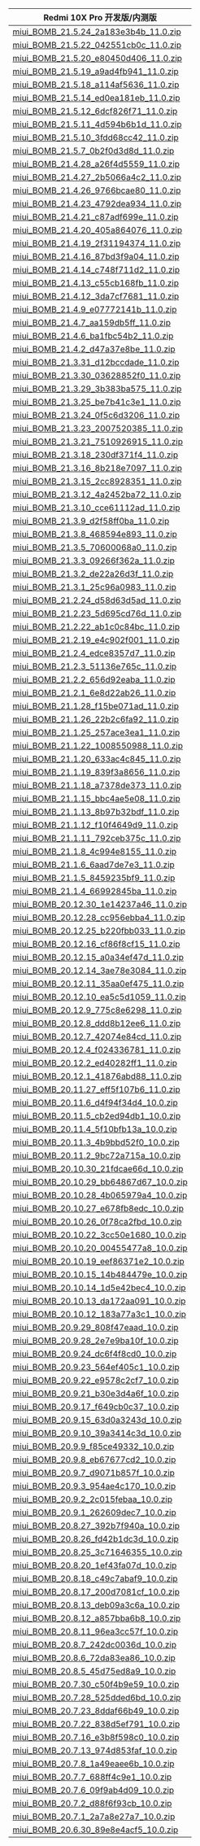 | Redmi 10X Pro  开发版/内测版    |
| ---- |
| [miui_BOMB_21.5.24_2a183e3b4b_11.0.zip](https://hugeota.d.miui.com/21.5.24/miui_BOMB_21.5.24_2a183e3b4b_11.0.zip)    |
| [miui_BOMB_21.5.22_042551cb0c_11.0.zip](https://hugeota.d.miui.com/21.5.22/miui_BOMB_21.5.22_042551cb0c_11.0.zip)    |
| [miui_BOMB_21.5.20_e80450d406_11.0.zip](https://hugeota.d.miui.com/21.5.20/miui_BOMB_21.5.20_e80450d406_11.0.zip)    |
| [miui_BOMB_21.5.19_a9ad4fb941_11.0.zip](https://hugeota.d.miui.com/21.5.19/miui_BOMB_21.5.19_a9ad4fb941_11.0.zip)    |
| [miui_BOMB_21.5.18_a114af5636_11.0.zip](https://hugeota.d.miui.com/21.5.18/miui_BOMB_21.5.18_a114af5636_11.0.zip)    |
| [miui_BOMB_21.5.14_ed0ea181eb_11.0.zip](https://hugeota.d.miui.com/21.5.14/miui_BOMB_21.5.14_ed0ea181eb_11.0.zip)    |
| [miui_BOMB_21.5.12_6dcf826f71_11.0.zip](https://hugeota.d.miui.com/21.5.12/miui_BOMB_21.5.12_6dcf826f71_11.0.zip)    |
| [miui_BOMB_21.5.11_4d594b6b1d_11.0.zip](https://hugeota.d.miui.com/21.5.11/miui_BOMB_21.5.11_4d594b6b1d_11.0.zip)    |
| [miui_BOMB_21.5.10_3fdd68cc42_11.0.zip](https://hugeota.d.miui.com/21.5.10/miui_BOMB_21.5.10_3fdd68cc42_11.0.zip)    |
| [miui_BOMB_21.5.7_0b2f0d3d8d_11.0.zip](https://hugeota.d.miui.com/21.5.7/miui_BOMB_21.5.7_0b2f0d3d8d_11.0.zip)    |
| [miui_BOMB_21.4.28_a26f4d5559_11.0.zip](https://hugeota.d.miui.com/21.4.28/miui_BOMB_21.4.28_a26f4d5559_11.0.zip)    |
| [miui_BOMB_21.4.27_2b5066a4c2_11.0.zip](https://hugeota.d.miui.com/21.4.27/miui_BOMB_21.4.27_2b5066a4c2_11.0.zip)    |
| [miui_BOMB_21.4.26_9766bcae80_11.0.zip](https://hugeota.d.miui.com/21.4.26/miui_BOMB_21.4.26_9766bcae80_11.0.zip)    |
| [miui_BOMB_21.4.23_4792dea934_11.0.zip](https://hugeota.d.miui.com/21.4.23/miui_BOMB_21.4.23_4792dea934_11.0.zip)    |
| [miui_BOMB_21.4.21_c87adf699e_11.0.zip](https://hugeota.d.miui.com/21.4.21/miui_BOMB_21.4.21_c87adf699e_11.0.zip)    |
| [miui_BOMB_21.4.20_405a864076_11.0.zip](https://hugeota.d.miui.com/21.4.20/miui_BOMB_21.4.20_405a864076_11.0.zip)    |
| [miui_BOMB_21.4.19_2f31194374_11.0.zip](https://hugeota.d.miui.com/21.4.19/miui_BOMB_21.4.19_2f31194374_11.0.zip)    |
| [miui_BOMB_21.4.16_87bd3f9a04_11.0.zip](https://hugeota.d.miui.com/21.4.16/miui_BOMB_21.4.16_87bd3f9a04_11.0.zip)    |
| [miui_BOMB_21.4.14_c748f711d2_11.0.zip](https://hugeota.d.miui.com/21.4.14/miui_BOMB_21.4.14_c748f711d2_11.0.zip)    |
| [miui_BOMB_21.4.13_c55cb168fb_11.0.zip](https://hugeota.d.miui.com/21.4.13/miui_BOMB_21.4.13_c55cb168fb_11.0.zip)    |
| [miui_BOMB_21.4.12_3da7cf7681_11.0.zip](https://hugeota.d.miui.com/21.4.12/miui_BOMB_21.4.12_3da7cf7681_11.0.zip)    |
| [miui_BOMB_21.4.9_e07772141b_11.0.zip](https://hugeota.d.miui.com/21.4.9/miui_BOMB_21.4.9_e07772141b_11.0.zip)    |
| [miui_BOMB_21.4.7_aa159db5ff_11.0.zip](https://hugeota.d.miui.com/21.4.7/miui_BOMB_21.4.7_aa159db5ff_11.0.zip)    |
| [miui_BOMB_21.4.6_ba1fbc54b2_11.0.zip](https://hugeota.d.miui.com/21.4.6/miui_BOMB_21.4.6_ba1fbc54b2_11.0.zip)    |
| [miui_BOMB_21.4.2_d47a37e8be_11.0.zip](https://hugeota.d.miui.com/21.4.2/miui_BOMB_21.4.2_d47a37e8be_11.0.zip)    |
| [miui_BOMB_21.3.31_d12bccdade_11.0.zip](https://hugeota.d.miui.com/21.3.31/miui_BOMB_21.3.31_d12bccdade_11.0.zip)    |
| [miui_BOMB_21.3.30_03628852f0_11.0.zip](https://hugeota.d.miui.com/21.3.30/miui_BOMB_21.3.30_03628852f0_11.0.zip)    |
| [miui_BOMB_21.3.29_3b383ba575_11.0.zip](https://hugeota.d.miui.com/21.3.29/miui_BOMB_21.3.29_3b383ba575_11.0.zip)    |
| [miui_BOMB_21.3.25_be7b41c3e1_11.0.zip](https://hugeota.d.miui.com/21.3.25/miui_BOMB_21.3.25_be7b41c3e1_11.0.zip)    |
| [miui_BOMB_21.3.24_0f5c6d3206_11.0.zip](https://hugeota.d.miui.com/21.3.24/miui_BOMB_21.3.24_0f5c6d3206_11.0.zip)    |
| [miui_BOMB_21.3.23_2007520385_11.0.zip](https://hugeota.d.miui.com/21.3.23/miui_BOMB_21.3.23_2007520385_11.0.zip)    |
| [miui_BOMB_21.3.21_7510926915_11.0.zip](https://hugeota.d.miui.com/21.3.21/miui_BOMB_21.3.21_7510926915_11.0.zip)    |
| [miui_BOMB_21.3.18_230df371f4_11.0.zip](https://hugeota.d.miui.com/21.3.18/miui_BOMB_21.3.18_230df371f4_11.0.zip)    |
| [miui_BOMB_21.3.16_8b218e7097_11.0.zip](https://hugeota.d.miui.com/21.3.16/miui_BOMB_21.3.16_8b218e7097_11.0.zip)    |
| [miui_BOMB_21.3.15_2cc8928351_11.0.zip](https://hugeota.d.miui.com/21.3.15/miui_BOMB_21.3.15_2cc8928351_11.0.zip)    |
| [miui_BOMB_21.3.12_4a2452ba72_11.0.zip](https://hugeota.d.miui.com/21.3.12/miui_BOMB_21.3.12_4a2452ba72_11.0.zip)    |
| [miui_BOMB_21.3.10_cce61112ad_11.0.zip](https://hugeota.d.miui.com/21.3.10/miui_BOMB_21.3.10_cce61112ad_11.0.zip)    |
| [miui_BOMB_21.3.9_d2f58ff0ba_11.0.zip](https://hugeota.d.miui.com/21.3.9/miui_BOMB_21.3.9_d2f58ff0ba_11.0.zip)    |
| [miui_BOMB_21.3.8_468594e893_11.0.zip](https://hugeota.d.miui.com/21.3.8/miui_BOMB_21.3.8_468594e893_11.0.zip)    |
| [miui_BOMB_21.3.5_70600068a0_11.0.zip](https://hugeota.d.miui.com/21.3.5/miui_BOMB_21.3.5_70600068a0_11.0.zip)    |
| [miui_BOMB_21.3.3_09266f362a_11.0.zip](https://hugeota.d.miui.com/21.3.3/miui_BOMB_21.3.3_09266f362a_11.0.zip)    |
| [miui_BOMB_21.3.2_de22a26d3f_11.0.zip](https://hugeota.d.miui.com/21.3.2/miui_BOMB_21.3.2_de22a26d3f_11.0.zip)    |
| [miui_BOMB_21.3.1_25c96a0983_11.0.zip](https://hugeota.d.miui.com/21.3.1/miui_BOMB_21.3.1_25c96a0983_11.0.zip)    |
| [miui_BOMB_21.2.24_d58d63d5ad_11.0.zip](https://hugeota.d.miui.com/21.2.24/miui_BOMB_21.2.24_d58d63d5ad_11.0.zip)    |
| [miui_BOMB_21.2.23_5d695cd76d_11.0.zip](https://hugeota.d.miui.com/21.2.23/miui_BOMB_21.2.23_5d695cd76d_11.0.zip)    |
| [miui_BOMB_21.2.22_ab1c0c84bc_11.0.zip](https://hugeota.d.miui.com/21.2.22/miui_BOMB_21.2.22_ab1c0c84bc_11.0.zip)    |
| [miui_BOMB_21.2.19_e4c902f001_11.0.zip](https://hugeota.d.miui.com/21.2.19/miui_BOMB_21.2.19_e4c902f001_11.0.zip)    |
| [miui_BOMB_21.2.4_edce8357d7_11.0.zip](https://hugeota.d.miui.com/21.2.4/miui_BOMB_21.2.4_edce8357d7_11.0.zip)    |
| [miui_BOMB_21.2.3_51136e765c_11.0.zip](https://hugeota.d.miui.com/21.2.3/miui_BOMB_21.2.3_51136e765c_11.0.zip)    |
| [miui_BOMB_21.2.2_656d92eaba_11.0.zip](https://hugeota.d.miui.com/21.2.2/miui_BOMB_21.2.2_656d92eaba_11.0.zip)    |
| [miui_BOMB_21.2.1_6e8d22ab26_11.0.zip](https://hugeota.d.miui.com/21.2.1/miui_BOMB_21.2.1_6e8d22ab26_11.0.zip)    |
| [miui_BOMB_21.1.28_f15be071ad_11.0.zip](https://hugeota.d.miui.com/21.1.28/miui_BOMB_21.1.28_f15be071ad_11.0.zip)    |
| [miui_BOMB_21.1.26_22b2c6fa92_11.0.zip](https://hugeota.d.miui.com/21.1.26/miui_BOMB_21.1.26_22b2c6fa92_11.0.zip)    |
| [miui_BOMB_21.1.25_257ace3ea1_11.0.zip](https://hugeota.d.miui.com/21.1.25/miui_BOMB_21.1.25_257ace3ea1_11.0.zip)    |
| [miui_BOMB_21.1.22_1008550988_11.0.zip](https://hugeota.d.miui.com/21.1.22/miui_BOMB_21.1.22_1008550988_11.0.zip)    |
| [miui_BOMB_21.1.20_633ac4c845_11.0.zip](https://hugeota.d.miui.com/21.1.20/miui_BOMB_21.1.20_633ac4c845_11.0.zip)    |
| [miui_BOMB_21.1.19_839f3a8656_11.0.zip](https://hugeota.d.miui.com/21.1.19/miui_BOMB_21.1.19_839f3a8656_11.0.zip)    |
| [miui_BOMB_21.1.18_a7378de373_11.0.zip](https://hugeota.d.miui.com/21.1.18/miui_BOMB_21.1.18_a7378de373_11.0.zip)    |
| [miui_BOMB_21.1.15_bbc4ae5e08_11.0.zip](https://hugeota.d.miui.com/21.1.15/miui_BOMB_21.1.15_bbc4ae5e08_11.0.zip)    |
| [miui_BOMB_21.1.13_8b97b32bdf_11.0.zip](https://hugeota.d.miui.com/21.1.13/miui_BOMB_21.1.13_8b97b32bdf_11.0.zip)    |
| [miui_BOMB_21.1.12_f10f4649d9_11.0.zip](https://hugeota.d.miui.com/21.1.12/miui_BOMB_21.1.12_f10f4649d9_11.0.zip)    |
| [miui_BOMB_21.1.11_792ceb375c_11.0.zip](https://hugeota.d.miui.com/21.1.11/miui_BOMB_21.1.11_792ceb375c_11.0.zip)    |
| [miui_BOMB_21.1.8_4c994e8155_11.0.zip](https://hugeota.d.miui.com/21.1.8/miui_BOMB_21.1.8_4c994e8155_11.0.zip)    |
| [miui_BOMB_21.1.6_6aad7de7e3_11.0.zip](https://hugeota.d.miui.com/21.1.6/miui_BOMB_21.1.6_6aad7de7e3_11.0.zip)    |
| [miui_BOMB_21.1.5_8459235bf9_11.0.zip](https://hugeota.d.miui.com/21.1.5/miui_BOMB_21.1.5_8459235bf9_11.0.zip)    |
| [miui_BOMB_21.1.4_66992845ba_11.0.zip](https://hugeota.d.miui.com/21.1.4/miui_BOMB_21.1.4_66992845ba_11.0.zip)    |
| [miui_BOMB_20.12.30_1e14237a46_11.0.zip](https://hugeota.d.miui.com/20.12.30/miui_BOMB_20.12.30_1e14237a46_11.0.zip)    |
| [miui_BOMB_20.12.28_cc956ebba4_11.0.zip](https://hugeota.d.miui.com/20.12.28/miui_BOMB_20.12.28_cc956ebba4_11.0.zip)    |
| [miui_BOMB_20.12.25_b220fbb033_11.0.zip](https://hugeota.d.miui.com/20.12.25/miui_BOMB_20.12.25_b220fbb033_11.0.zip)    |
| [miui_BOMB_20.12.16_cf86f8cf15_11.0.zip](https://hugeota.d.miui.com/20.12.16/miui_BOMB_20.12.16_cf86f8cf15_11.0.zip)    |
| [miui_BOMB_20.12.15_a0a34ef47d_11.0.zip](https://hugeota.d.miui.com/20.12.15/miui_BOMB_20.12.15_a0a34ef47d_11.0.zip)    |
| [miui_BOMB_20.12.14_3ae78e3084_11.0.zip](https://hugeota.d.miui.com/20.12.14/miui_BOMB_20.12.14_3ae78e3084_11.0.zip)    |
| [miui_BOMB_20.12.11_35aa0ef475_11.0.zip](https://hugeota.d.miui.com/20.12.11/miui_BOMB_20.12.11_35aa0ef475_11.0.zip)    |
| [miui_BOMB_20.12.10_ea5c5d1059_11.0.zip](https://hugeota.d.miui.com/20.12.10/miui_BOMB_20.12.10_ea5c5d1059_11.0.zip)    |
| [miui_BOMB_20.12.9_775c8e6298_11.0.zip](https://hugeota.d.miui.com/20.12.9/miui_BOMB_20.12.9_775c8e6298_11.0.zip)    |
| [miui_BOMB_20.12.8_ddd8b12ee6_11.0.zip](https://hugeota.d.miui.com/20.12.8/miui_BOMB_20.12.8_ddd8b12ee6_11.0.zip)    |
| [miui_BOMB_20.12.7_42074e84cd_11.0.zip](https://hugeota.d.miui.com/20.12.7/miui_BOMB_20.12.7_42074e84cd_11.0.zip)    |
| [miui_BOMB_20.12.4_f024336781_11.0.zip](https://hugeota.d.miui.com/20.12.4/miui_BOMB_20.12.4_f024336781_11.0.zip)    |
| [miui_BOMB_20.12.2_ed40282ff1_11.0.zip](https://hugeota.d.miui.com/20.12.2/miui_BOMB_20.12.2_ed40282ff1_11.0.zip)    |
| [miui_BOMB_20.12.1_41876abd88_11.0.zip](https://hugeota.d.miui.com/20.12.1/miui_BOMB_20.12.1_41876abd88_11.0.zip)    |
| [miui_BOMB_20.11.27_eff5f107b6_11.0.zip](https://hugeota.d.miui.com/20.11.27/miui_BOMB_20.11.27_eff5f107b6_11.0.zip)    |
| [miui_BOMB_20.11.6_d4f94f34d4_10.0.zip](https://hugeota.d.miui.com/20.11.6/miui_BOMB_20.11.6_d4f94f34d4_10.0.zip)    |
| [miui_BOMB_20.11.5_cb2ed94db1_10.0.zip](https://hugeota.d.miui.com/20.11.5/miui_BOMB_20.11.5_cb2ed94db1_10.0.zip)    |
| [miui_BOMB_20.11.4_5f10bfb13a_10.0.zip](https://hugeota.d.miui.com/20.11.4/miui_BOMB_20.11.4_5f10bfb13a_10.0.zip)    |
| [miui_BOMB_20.11.3_4b9bbd52f0_10.0.zip](https://hugeota.d.miui.com/20.11.3/miui_BOMB_20.11.3_4b9bbd52f0_10.0.zip)    |
| [miui_BOMB_20.11.2_9bc72a715a_10.0.zip](https://hugeota.d.miui.com/20.11.2/miui_BOMB_20.11.2_9bc72a715a_10.0.zip)    |
| [miui_BOMB_20.10.30_21fdcae66d_10.0.zip](https://hugeota.d.miui.com/20.10.30/miui_BOMB_20.10.30_21fdcae66d_10.0.zip)    |
| [miui_BOMB_20.10.29_bb64867d67_10.0.zip](https://hugeota.d.miui.com/20.10.29/miui_BOMB_20.10.29_bb64867d67_10.0.zip)    |
| [miui_BOMB_20.10.28_4b065979a4_10.0.zip](https://hugeota.d.miui.com/20.10.28/miui_BOMB_20.10.28_4b065979a4_10.0.zip)    |
| [miui_BOMB_20.10.27_e678fb8edc_10.0.zip](https://hugeota.d.miui.com/20.10.27/miui_BOMB_20.10.27_e678fb8edc_10.0.zip)    |
| [miui_BOMB_20.10.26_0f78ca2fbd_10.0.zip](https://hugeota.d.miui.com/20.10.26/miui_BOMB_20.10.26_0f78ca2fbd_10.0.zip)    |
| [miui_BOMB_20.10.22_3cc50e1680_10.0.zip](https://hugeota.d.miui.com/20.10.22/miui_BOMB_20.10.22_3cc50e1680_10.0.zip)    |
| [miui_BOMB_20.10.20_00455477a8_10.0.zip](https://hugeota.d.miui.com/20.10.20/miui_BOMB_20.10.20_00455477a8_10.0.zip)    |
| [miui_BOMB_20.10.19_eef86371e2_10.0.zip](https://hugeota.d.miui.com/20.10.19/miui_BOMB_20.10.19_eef86371e2_10.0.zip)    |
| [miui_BOMB_20.10.15_14b484479e_10.0.zip](https://hugeota.d.miui.com/20.10.15/miui_BOMB_20.10.15_14b484479e_10.0.zip)    |
| [miui_BOMB_20.10.14_1d5e42bec4_10.0.zip](https://hugeota.d.miui.com/20.10.14/miui_BOMB_20.10.14_1d5e42bec4_10.0.zip)    |
| [miui_BOMB_20.10.13_da172aa091_10.0.zip](https://hugeota.d.miui.com/20.10.13/miui_BOMB_20.10.13_da172aa091_10.0.zip)    |
| [miui_BOMB_20.10.12_183a77a3c1_10.0.zip](https://hugeota.d.miui.com/20.10.12/miui_BOMB_20.10.12_183a77a3c1_10.0.zip)    |
| [miui_BOMB_20.9.29_808f47eaad_10.0.zip](https://hugeota.d.miui.com/20.9.29/miui_BOMB_20.9.29_808f47eaad_10.0.zip)    |
| [miui_BOMB_20.9.28_2e7e9ba10f_10.0.zip](https://hugeota.d.miui.com/20.9.28/miui_BOMB_20.9.28_2e7e9ba10f_10.0.zip)    |
| [miui_BOMB_20.9.24_dc6f4f8cd0_10.0.zip](https://hugeota.d.miui.com/20.9.24/miui_BOMB_20.9.24_dc6f4f8cd0_10.0.zip)    |
| [miui_BOMB_20.9.23_564ef405c1_10.0.zip](https://hugeota.d.miui.com/20.9.23/miui_BOMB_20.9.23_564ef405c1_10.0.zip)    |
| [miui_BOMB_20.9.22_e9578c2cf7_10.0.zip](https://hugeota.d.miui.com/20.9.22/miui_BOMB_20.9.22_e9578c2cf7_10.0.zip)    |
| [miui_BOMB_20.9.21_b30e3d4a6f_10.0.zip](https://hugeota.d.miui.com/20.9.21/miui_BOMB_20.9.21_b30e3d4a6f_10.0.zip)    |
| [miui_BOMB_20.9.17_f649cb0c37_10.0.zip](https://hugeota.d.miui.com/20.9.17/miui_BOMB_20.9.17_f649cb0c37_10.0.zip)    |
| [miui_BOMB_20.9.15_63d0a3243d_10.0.zip](https://hugeota.d.miui.com/20.9.15/miui_BOMB_20.9.15_63d0a3243d_10.0.zip)    |
| [miui_BOMB_20.9.10_39a3414c3d_10.0.zip](https://hugeota.d.miui.com/20.9.10/miui_BOMB_20.9.10_39a3414c3d_10.0.zip)    |
| [miui_BOMB_20.9.9_f85ce49332_10.0.zip](https://hugeota.d.miui.com/20.9.9/miui_BOMB_20.9.9_f85ce49332_10.0.zip)    |
| [miui_BOMB_20.9.8_eb67677cd2_10.0.zip](https://hugeota.d.miui.com/20.9.8/miui_BOMB_20.9.8_eb67677cd2_10.0.zip)    |
| [miui_BOMB_20.9.7_d9071b857f_10.0.zip](https://hugeota.d.miui.com/20.9.7/miui_BOMB_20.9.7_d9071b857f_10.0.zip)    |
| [miui_BOMB_20.9.3_954ae4c170_10.0.zip](https://hugeota.d.miui.com/20.9.3/miui_BOMB_20.9.3_954ae4c170_10.0.zip)    |
| [miui_BOMB_20.9.2_2c015febaa_10.0.zip](https://hugeota.d.miui.com/20.9.2/miui_BOMB_20.9.2_2c015febaa_10.0.zip)    |
| [miui_BOMB_20.9.1_262609dec7_10.0.zip](https://hugeota.d.miui.com/20.9.1/miui_BOMB_20.9.1_262609dec7_10.0.zip)    |
| [miui_BOMB_20.8.27_392b7f940a_10.0.zip](https://hugeota.d.miui.com/20.8.27/miui_BOMB_20.8.27_392b7f940a_10.0.zip)    |
| [miui_BOMB_20.8.26_fd42b1dc3d_10.0.zip](https://hugeota.d.miui.com/20.8.26/miui_BOMB_20.8.26_fd42b1dc3d_10.0.zip)    |
| [miui_BOMB_20.8.25_3c71646355_10.0.zip](https://hugeota.d.miui.com/20.8.25/miui_BOMB_20.8.25_3c71646355_10.0.zip)    |
| [miui_BOMB_20.8.20_1ef43fa07d_10.0.zip](https://hugeota.d.miui.com/20.8.20/miui_BOMB_20.8.20_1ef43fa07d_10.0.zip)    |
| [miui_BOMB_20.8.18_c49c7abaf9_10.0.zip](https://hugeota.d.miui.com/20.8.18/miui_BOMB_20.8.18_c49c7abaf9_10.0.zip)    |
| [miui_BOMB_20.8.17_200d7081cf_10.0.zip](https://hugeota.d.miui.com/20.8.17/miui_BOMB_20.8.17_200d7081cf_10.0.zip)    |
| [miui_BOMB_20.8.13_deb09a3c6a_10.0.zip](https://hugeota.d.miui.com/20.8.13/miui_BOMB_20.8.13_deb09a3c6a_10.0.zip)    |
| [miui_BOMB_20.8.12_a857bba6b8_10.0.zip](https://hugeota.d.miui.com/20.8.12/miui_BOMB_20.8.12_a857bba6b8_10.0.zip)    |
| [miui_BOMB_20.8.11_96ea3cc57f_10.0.zip](https://hugeota.d.miui.com/20.8.11/miui_BOMB_20.8.11_96ea3cc57f_10.0.zip)    |
| [miui_BOMB_20.8.7_242dc0036d_10.0.zip](https://hugeota.d.miui.com/20.8.7/miui_BOMB_20.8.7_242dc0036d_10.0.zip)    |
| [miui_BOMB_20.8.6_72da83ea86_10.0.zip](https://hugeota.d.miui.com/20.8.6/miui_BOMB_20.8.6_72da83ea86_10.0.zip)    |
| [miui_BOMB_20.8.5_45d75ed8a9_10.0.zip](https://hugeota.d.miui.com/20.8.5/miui_BOMB_20.8.5_45d75ed8a9_10.0.zip)    |
| [miui_BOMB_20.7.30_c50f4b9e59_10.0.zip](https://hugeota.d.miui.com/20.7.30/miui_BOMB_20.7.30_c50f4b9e59_10.0.zip)    |
| [miui_BOMB_20.7.28_525dded6bd_10.0.zip](https://hugeota.d.miui.com/20.7.28/miui_BOMB_20.7.28_525dded6bd_10.0.zip)    |
| [miui_BOMB_20.7.23_8ddaf66b49_10.0.zip](https://hugeota.d.miui.com/20.7.23/miui_BOMB_20.7.23_8ddaf66b49_10.0.zip)    |
| [miui_BOMB_20.7.22_838d5ef791_10.0.zip](https://hugeota.d.miui.com/20.7.22/miui_BOMB_20.7.22_838d5ef791_10.0.zip)    |
| [miui_BOMB_20.7.16_e3b8f598c0_10.0.zip](https://hugeota.d.miui.com/20.7.16/miui_BOMB_20.7.16_e3b8f598c0_10.0.zip)    |
| [miui_BOMB_20.7.13_974d853faf_10.0.zip](https://hugeota.d.miui.com/20.7.13/miui_BOMB_20.7.13_974d853faf_10.0.zip)    |
| [miui_BOMB_20.7.8_1a49eaee6b_10.0.zip](https://hugeota.d.miui.com/20.7.8/miui_BOMB_20.7.8_1a49eaee6b_10.0.zip)    |
| [miui_BOMB_20.7.7_688ff4c9e1_10.0.zip](https://hugeota.d.miui.com/20.7.7/miui_BOMB_20.7.7_688ff4c9e1_10.0.zip)    |
| [miui_BOMB_20.7.6_09f9ab4d09_10.0.zip](https://hugeota.d.miui.com/20.7.6/miui_BOMB_20.7.6_09f9ab4d09_10.0.zip)    |
| [miui_BOMB_20.7.2_d88f6f93cb_10.0.zip](https://hugeota.d.miui.com/20.7.2/miui_BOMB_20.7.2_d88f6f93cb_10.0.zip)    |
| [miui_BOMB_20.7.1_2a7a8e27a7_10.0.zip](https://hugeota.d.miui.com/20.7.1/miui_BOMB_20.7.1_2a7a8e27a7_10.0.zip)    |
| [miui_BOMB_20.6.30_89e8e4acf5_10.0.zip](https://hugeota.d.miui.com/20.6.30/miui_BOMB_20.6.30_89e8e4acf5_10.0.zip)    |

